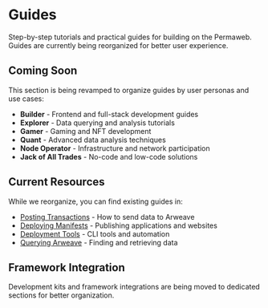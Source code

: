 # Guides

Step-by-step tutorials and practical guides for building on the Permaweb. Guides are currently being reorganized for better user experience.

## Coming Soon

This section is being revamped to organize guides by user personas and use cases:

- **Builder** - Frontend and full-stack development guides
- **Explorer** - Data querying and analysis tutorials  
- **Gamer** - Gaming and NFT development
- **Quant** - Advanced data analysis techniques
- **Node Operator** - Infrastructure and network participation
- **Jack of All Trades** - No-code and low-code solutions

## Current Resources

While we reorganize, you can find existing guides in:
- [Posting Transactions](./posting-transactions/) - How to send data to Arweave
- [Deploying Manifests](./deploying-manifests/) - Publishing applications and websites
- [Deployment Tools](./deployment/) - CLI tools and automation
- [Querying Arweave](./querying-arweave/) - Finding and retrieving data

## Framework Integration

Development kits and framework integrations are being moved to dedicated sections for better organization.